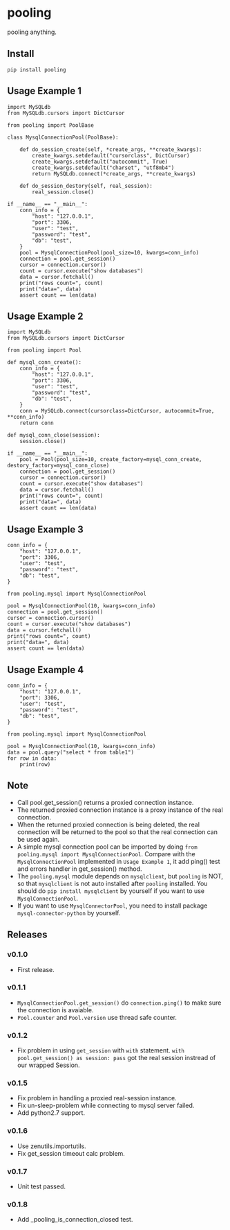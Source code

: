 # pooling

pooling anything.

## Install

```
pip install pooling
```

## Usage Example 1


```
import MySQLdb
from MySQLdb.cursors import DictCursor

from pooling import PoolBase

class MysqlConnectionPool(PoolBase):
    
    def do_session_create(self, *create_args, **create_kwargs):
        create_kwargs.setdefault("cursorclass", DictCursor)
        create_kwargs.setdefault("autocommit", True)
        create_kwargs.setdefault("charset", "utf8mb4")
        return MySQLdb.connect(*create_args, **create_kwargs)

    def do_session_destory(self, real_session):
        real_session.close()

if __name__ == "__main__":
    conn_info = {
        "host": "127.0.0.1",
        "port": 3306,
        "user": "test",
        "password": "test",
        "db": "test",
    }
    pool = MysqlConnectionPool(pool_size=10, kwargs=conn_info)
    connection = pool.get_session()
    cursor = connection.cursor()
    count = cursor.execute("show databases")
    data = cursor.fetchall()
    print("rows count=", count)
    print("data=", data)
    assert count == len(data)

```

## Usage Example 2

```
import MySQLdb
from MySQLdb.cursors import DictCursor

from pooling import Pool

def mysql_conn_create():
    conn_info = {
        "host": "127.0.0.1",
        "port": 3306,
        "user": "test",
        "password": "test",
        "db": "test",
    }
    conn = MySQLdb.connect(cursorclass=DictCursor, autocommit=True, **conn_info)
    return conn

def mysql_conn_close(session):
    session.close()

if __name__ == "__main__":
    pool = Pool(pool_size=10, create_factory=mysql_conn_create, destory_factory=mysql_conn_close)
    connection = pool.get_session()
    cursor = connection.cursor()
    count = cursor.execute("show databases")
    data = cursor.fetchall()
    print("rows count=", count)
    print("data=", data)
    assert count == len(data)
```

## Usage Example 3

```
conn_info = {
    "host": "127.0.0.1",
    "port": 3306,
    "user": "test",
    "password": "test",
    "db": "test",
}

from pooling.mysql import MysqlConnectionPool

pool = MysqlConnectionPool(10, kwargs=conn_info)
connection = pool.get_session()
cursor = connection.cursor()
count = cursor.execute("show databases")
data = cursor.fetchall()
print("rows count=", count)
print("data=", data)
assert count == len(data)
```

## Usage Example 4

```
conn_info = {
    "host": "127.0.0.1",
    "port": 3306,
    "user": "test",
    "password": "test",
    "db": "test",
}

from pooling.mysql import MysqlConnectionPool

pool = MysqlConnectionPool(10, kwargs=conn_info)
data = pool.query("select * from table1")
for row in data:
    print(row)

```

## Note

* Call pool.get_session() returns a proxied connection instance.
* The returned proxied connection instance is a proxy instance of the real connection.
* When the returned proxied connection is being deleted, the real connection will be returned to the pool so that the real connection can be used again.
* A simple mysql connection pool can be imported by doing `from pooling.mysql import MysqlConnectionPool`. Compare with the `MysqlConnectionPool` implemented in `Usage Example 1`, it add ping() test and errors handler in get_session() method.
* The `pooling.mysql` module depends on `mysqlclient`, but `pooling` is NOT, so that `mysqlclient` is not auto installed after `pooling` installed. You should do `pip install mysqlclient` by yourself if you want to use `MysqlConnectionPool`.
* If you want to use `MysqlConnectorPool`, you need to install package `mysql-connector-python` by yourself.

## Releases

### v0.1.0

- First release.

### v0.1.1

- `MysqlConnectionPool.get_session()` do `connection.ping()` to make sure the connection is avaiable.
- `Pool.counter` and `Pool.version` use thread safe counter.

### v0.1.2

- Fix problem in using `get_session` with `with` statement. `with pool.get_session() as session: pass` got the real session instread of our wrapped Session.

### v0.1.5

- Fix problem in handling a proxied real-session instance.
- Fix un-sleep-problem while connecting to mysql server failed.
- Add python2.7 support.

### v0.1.6

- Use zenutils.importutils.
- Fix get_session timeout calc problem.

### v0.1.7

- Unit test passed.

### v0.1.8

- Add _pooling_is_connection_closed test.
